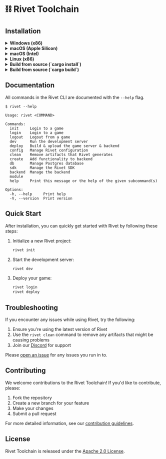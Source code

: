 # ⛓️ Rivet Toolchain

## Installation

<details>
<summary><b>Windows (x86)</b></summary>

```sh
curl -L https://releases.rivet.gg/toolchain/v2.0.0-rc.5/windows_x86_64/rivet.exe.zip -o rivet.exe.zip
unzip rivet.exe.zip
```

Add the directory containing rivet.exe to your PATH environment variable.
</details>

<details>
<summary><b>macOS (Apple Silicon)</b></summary>

```sh
curl -L https://releases.rivet.gg/toolchain/v2.0.0-rc.5/macos_arm64/rivet.zip -o rivet.zip
unzip rivet.zip
chmod +x rivet
sudo mv rivet /usr/local/bin/
```
</details>

<details>
<summary><b>macOS (Intel)</b></summary>

```sh
curl -L https://releases.rivet.gg/toolchain/v2.0.0-rc.5/macos_x86_64/rivet.zip -o rivet.zip
unzip rivet.zip
chmod +x rivet
sudo mv rivet /usr/local/bin/
```
</details>

<details>
<summary><b>Linux (x86)</b></summary>

```sh
curl -L https://releases.rivet.gg/toolchain/v2.0.0-rc.5/linux_x86_64/rivet.zip -o rivet.zip
unzip rivet.zip
chmod +x rivet
sudo mv rivet /usr/local/bin/
```
</details>

<details>
<summary><b>Build from source (`cargo install`)</b></summary>

1. [Install Rust](https://rustup.sh)
2. Install Rivet

```sh
cargo install --git=https://github.com/rivet-gg/toolchain rivet-cli
```
</details>

<details>
<summary><b>Build from source (`cargo build`)</b></summary>

1. [Install Rust](https://rustup.sh)
2. Install Rivet

```sh
git clone https://github.com/rivet-gg/toolchain.git
cd packages/cli
cargo build
```

The executable will be available at _target/debug/rivet_.
</details>

## Documentation

All commands in the Rivet CLI are documented with the `--help` flag.

```
$ rivet --help

Usage: rivet <COMMAND>

Commands:
  init     Login to a game
  login    Login to a game
  logout   Logout from a game
  dev      Run the development server
  deploy   Build & upload the game server & backend
  config   Manage Rivet configuration
  clean    Remove artifacts that Rivet generates
  create   Add functionality to backend
  db       Manage Postgres database
  sdk      Manage the Rivet SDK
  backend  Manage the backend
  module
  help     Print this message or the help of the given subcommand(s)

Options:
  -h, --help     Print help
  -V, --version  Print version
```

## Quick Start

After installation, you can quickly get started with Rivet by following these steps:

1. Initialize a new Rivet project:
   ```sh
   rivet init
   ```

2. Start the development server:
   ```sh
   rivet dev
   ```

3. Deploy your game:
   ```sh
   rivet login
   rivet deploy
   ```
## Troubleshooting

If you encounter any issues while using Rivet, try the following:

1. Ensure you're using the latest version of Rivet
2. Use the `rivet clean` command to remove any artifacts that might be causing problems
3. Join our [Discord](https://rivet.gg/discord) for support

Please [open an issue](https://github.com/rivet-gg/toolchain/issues) for any issues you run in to.

## Contributing

We welcome contributions to the Rivet Toolchain! If you'd like to contribute, please:

1. Fork the repository
2. Create a new branch for your feature
3. Make your changes
4. Submit a pull request

For more detailed information, see our [contribution guidelines](CONTRIBUTING.md).

## License

Rivet Toolchain is released under the [Apache 2.0 License](LICENSE).
